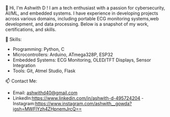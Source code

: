 👋 Hi, I'm  Ashwith D ! I am a tech enthusiast with a passion for cybersecurity, AI/ML, and embedded systems. 
I have experience in developing projects across various domains, including portable ECG monitoring systems,web development, and data processing. 
Below is a snapshot of my work, certifications, and skills.

 🔧 Skills:
- Programming: Python, C
- Microcontrollers: Arduino, ATmega328P, ESP32
- Embedded Systems: ECG Monitoring, OLED/TFT Displays, Sensor Integration
- Tools: Git, Atmel Studio, Flask


📫 Contact Me:
- Email: ashwithd40@gmail.com
- LinkedIn:https://www.linkedin.com/in/ashwith-d-495724204 
-Instagram:https://www.instagram.com/ashwith__gowda?igsh=MWFlYzh4ZHpnemJrcQ==
